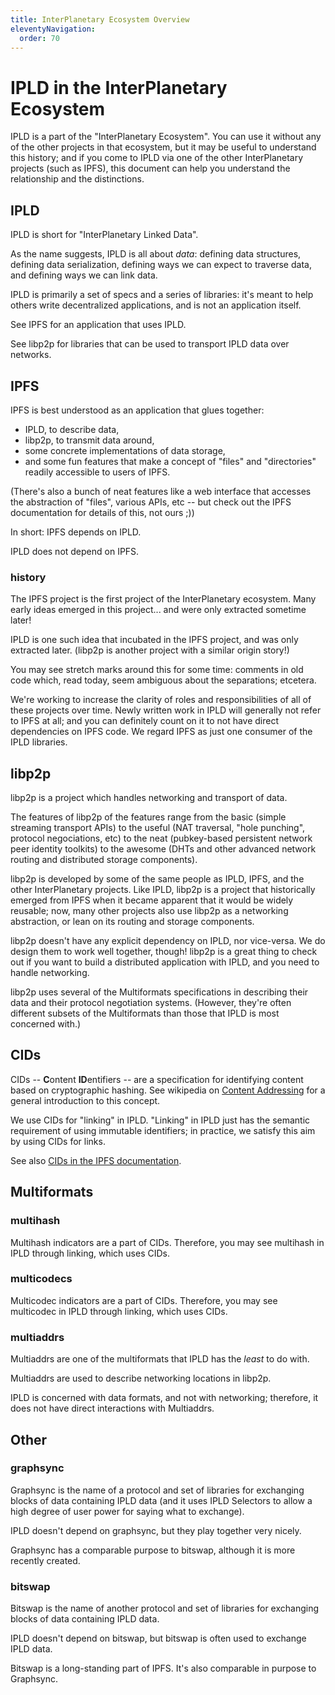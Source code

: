 ```yaml
---
title: InterPlanetary Ecosystem Overview
eleventyNavigation:
  order: 70
---
```


IPLD in the InterPlanetary Ecosystem
====================================

IPLD is a part of the "InterPlanetary Ecosystem".
You can use it without any of the other projects in that ecosystem, but it may be useful to understand this history;
and if you come to IPLD via one of the other InterPlanetary projects (such as IPFS),
this document can help you understand the relationship and the distinctions.

IPLD
----

IPLD is short for "InterPlanetary Linked Data".

As the name suggests, IPLD is all about _data_:
defining data structures, defining data serialization,
defining ways we can expect to traverse data,
and defining ways we can link data.

IPLD is primarily a set of specs and a series of libraries:
it's meant to help others write decentralized applications,
and is not an application itself.

See IPFS for an application that uses IPLD.

See libp2p for libraries that can be used to transport IPLD data over networks.


IPFS
----

IPFS is best understood as an application that glues together:

- IPLD, to describe data,
- libp2p, to transmit data around,
- some concrete implementations of data storage,
- and some fun features that make a concept of "files" and "directories" readily accessible to users of IPFS.

(There's also a bunch of neat features like a web interface that accesses the abstraction of "files",
various APIs, etc -- but check out the IPFS documentation for details of this, not ours ;))

In short: IPFS depends on IPLD.

IPLD does not depend on IPFS.

### history

The IPFS project is the first project of the InterPlanetary ecosystem.
Many early ideas emerged in this project... and were only extracted sometime later!

IPLD is one such idea that incubated in the IPFS project, and was only extracted later.
(libp2p is another project with a similar origin story!)

You may see stretch marks around this for some time:
comments in old code which, read today, seem ambiguous about the separations; etcetera.

We're working to increase the clarity of roles and responsibilities of all of these projects over time.
Newly written work in IPLD will generally not refer to IPFS at all;
and you can definitely count on it to not have direct dependencies on IPFS code.
We regard IPFS as just one consumer of the IPLD libraries.


libp2p
------

libp2p is a project which handles networking and transport of data.

The features of libp2p of the features range from
the basic (simple streaming transport APIs)
to the useful (NAT traversal, "hole punching", protocol negociations, etc)
to the neat (pubkey-based persistent network peer identity toolkits)
to the awesome (DHTs and other advanced network routing and distributed storage components).

libp2p is developed by some of the same people as IPLD, IPFS, and the other InterPlanetary projects.
Like IPLD, libp2p is a project that historically emerged from IPFS when it became apparent that it would be widely reusable;
now, many other projects also use libp2p as a networking abstraction, or lean on its routing and storage components.

libp2p doesn't have any explicit dependency on IPLD, nor vice-versa.
We do design them to work well together, though!
libp2p is a great thing to check out if you want to build a distributed application with IPLD, and you need to handle networking.

libp2p uses several of the Multiformats specifications in describing their data and their protocol negotiation systems.
(However, they're often different subsets of the Multiformats than those that IPLD is most concerned with.)


CIDs
----

CIDs -- **C**ontent **ID**entifiers -- are a specification for identifying content based on cryptographic hashing.
See wikipedia on [Content Addressing](https://en.wikipedia.org/wiki/Content-addressable_storage#Content-addressed_vs._location-addressed) for a general introduction to this concept.

We use CIDs for "linking" in IPLD.  "Linking" in IPLD just has the semantic requirement of using immutable identifiers;
in practice, we satisfy this aim by using CIDs for links.

See also [CIDs in the IPFS documentation](https://docs.ipfs.io/concepts/content-addressing/).


Multiformats
------------

### multihash

Multihash indicators are a part of CIDs.  Therefore, you may see multihash in IPLD through linking, which uses CIDs.

### multicodecs

Multicodec indicators are a part of CIDs.  Therefore, you may see multicodec in IPLD through linking, which uses CIDs.

### multiaddrs

Multiaddrs are one of the multiformats that IPLD has the *least* to do with.

Multiaddrs are used to describe networking locations in libp2p.

IPLD is concerned with data formats, and not with networking;
therefore, it does not have direct interactions with Multiaddrs.


Other
-----

### graphsync

Graphsync is the name of a protocol and set of libraries for exchanging blocks of data containing IPLD data
(and it uses IPLD Selectors to allow a high degree of user power for saying what to exchange).

IPLD doesn't depend on graphsync, but they play together very nicely.

Graphsync has a comparable purpose to bitswap, although it is more recently created.

### bitswap

Bitswap is the name of another protocol and set of libraries for exchanging blocks of data containing IPLD data.

IPLD doesn't depend on bitswap, but bitswap is often used to exchange IPLD data.

Bitswap is a long-standing part of IPFS.  It's also comparable in purpose to Graphsync.
